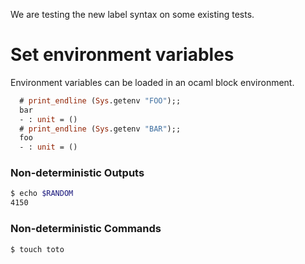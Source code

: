 We are testing the new label syntax on some existing tests.

# Set environment variables

Environment variables can be loaded in an ocaml block environment.

<!-- $MDX set-FOO=bar,set-BAR=foo -->
```ocaml
  # print_endline (Sys.getenv "FOO");;
  bar
  - : unit = ()
  # print_endline (Sys.getenv "BAR");;
  foo
  - : unit = ()
```

### Non-deterministic Outputs

<!-- $MDX non-deterministic=output -->
```sh
$ echo $RANDOM
4150
```

### Non-deterministic Commands

<!-- $MDX non-deterministic=command -->
```sh
$ touch toto
```
